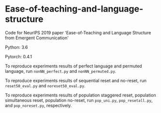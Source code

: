 # Ease-of-teaching-and-language-structure
Code for NeurIPS 2019 paper 'Ease-of-Teaching and Language Structure from Emergent Communication'

Python: 3.6

Pytorch: 0.4.1

To reproduce experiments results of perfect language and permuted language, run `nonNN_perfect.py` and `nonNN_permuted.py`.

To reproduce experiments results of sequential reset and no-reset, run `reset50_eval.py` and `noreset50_eval.py`.

To reproduce experiments results of population staggered reset, population simultaneous reset, population no-reset, run `pop_uni.py`, `pop_resetall.py`, and `pop_noreset.py`, respectively.

